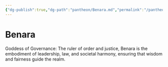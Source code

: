 ```yaml
---
{"dg-publish":true,"dg-path":"pantheon/Benara.md","permalink":"/pantheon/benara/","tags":["deity"],"noteIcon":"deity"}
---
```


# Benara
Goddess of Governance: The ruler of order and justice, Benara is the embodiment of leadership, law, and societal harmony, ensuring that wisdom and fairness guide the realm.